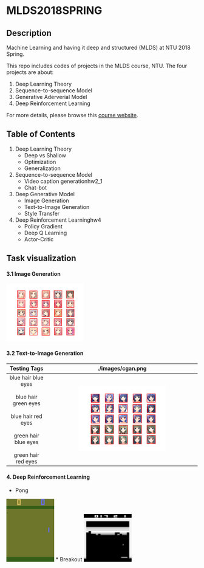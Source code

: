 # MLDS2018SPRING
## Description
Machine Learning and having it deep and structured (MLDS) at NTU 2018 Spring.

This repo includes codes of projects in the MLDS course, NTU. The four projects are about:
   1. Deep Learning Theory
   2. Sequence-to-sequence Model
   3. Generative Aderverial Model
   4. Deep Reinforcement Learning

For more details, please browse this [course website](http://speech.ee.ntu.edu.tw/~tlkagk/courses_MLDS18.html).

## Table of Contents
   1. Deep Learning Theory
      * Deep vs Shallow
      * Optimization
      * Generalization
   2. Sequence-to-sequence Model
      * Video caption generationhw2_1
      * Chat-bot
   3. Deep Generative Model
      * Image Generation
      * Text-to-Image Generation
      * Style Transfer
   4. Deep Reinforcement Learninghw4
      * Policy Gradient
      * Deep Q Learning
      * Actor-Critic

## Task visualization
#### 3.1 Image Generation
<img src="./images/gan.png" width="40%">

   
#### 3.2 Text-to-Image Generation
   | Testing Tags |./images/cgan.png|
   |:------------:|:-------------------------------------:|
   |blue hair blue eyes<br><br>blue hair green eyes<br><br>blue hair red eyes<br><br>green hair blue eyes<br><br>green hair red eyes|<img src="./images/cgan.png" width="60%">|

#### 4. Deep Reinforcement Learning
* Pong
<img src="./images/Pong.gif" width="25%" height="50%">
* Breakout
<img src="./images/Breakout.gif" width="25%">
